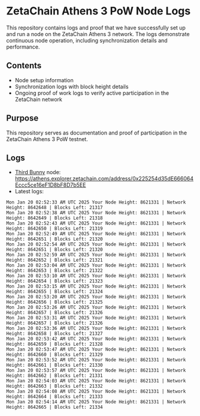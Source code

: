 # ZetaChain Athens 3 PoW Node Logs
This repository contains logs and proof that we have successfully set up and run a node on the ZetaChain Athens 3 network. The logs demonstrate continuous node operation, including synchronization details and performance.

## Contents
- Node setup information
- Synchronization logs with block height details
- Ongoing proof of work logs to verify active participation in the ZetaChain network

## Purpose
This repository serves as documentation and proof of participation in the ZetaChain Athens 3 PoW testnet.

## Logs

- [Third Bunny](https://thirdbunny.xyz/) node: https://athens.explorer.zetachain.com/address/0x225254d35dE666064Eccc5ce16eF1D8bF8D7b5EE
- Latest logs:
```
Mon Jan 20 02:52:33 AM UTC 2025 Your Node Height: 8621331 | Network Height: 8642648 | Blocks Left: 21317
Mon Jan 20 02:52:38 AM UTC 2025 Your Node Height: 8621331 | Network Height: 8642649 | Blocks Left: 21318
Mon Jan 20 02:52:43 AM UTC 2025 Your Node Height: 8621331 | Network Height: 8642650 | Blocks Left: 21319
Mon Jan 20 02:52:49 AM UTC 2025 Your Node Height: 8621331 | Network Height: 8642651 | Blocks Left: 21320
Mon Jan 20 02:52:54 AM UTC 2025 Your Node Height: 8621331 | Network Height: 8642651 | Blocks Left: 21320
Mon Jan 20 02:52:59 AM UTC 2025 Your Node Height: 8621331 | Network Height: 8642652 | Blocks Left: 21321
Mon Jan 20 02:53:04 AM UTC 2025 Your Node Height: 8621331 | Network Height: 8642653 | Blocks Left: 21322
Mon Jan 20 02:53:10 AM UTC 2025 Your Node Height: 8621331 | Network Height: 8642654 | Blocks Left: 21323
Mon Jan 20 02:53:15 AM UTC 2025 Your Node Height: 8621331 | Network Height: 8642655 | Blocks Left: 21324
Mon Jan 20 02:53:20 AM UTC 2025 Your Node Height: 8621331 | Network Height: 8642656 | Blocks Left: 21325
Mon Jan 20 02:53:26 AM UTC 2025 Your Node Height: 8621331 | Network Height: 8642657 | Blocks Left: 21326
Mon Jan 20 02:53:31 AM UTC 2025 Your Node Height: 8621331 | Network Height: 8642657 | Blocks Left: 21326
Mon Jan 20 02:53:36 AM UTC 2025 Your Node Height: 8621331 | Network Height: 8642658 | Blocks Left: 21327
Mon Jan 20 02:53:42 AM UTC 2025 Your Node Height: 8621331 | Network Height: 8642659 | Blocks Left: 21328
Mon Jan 20 02:53:47 AM UTC 2025 Your Node Height: 8621331 | Network Height: 8642660 | Blocks Left: 21329
Mon Jan 20 02:53:52 AM UTC 2025 Your Node Height: 8621331 | Network Height: 8642661 | Blocks Left: 21330
Mon Jan 20 02:53:57 AM UTC 2025 Your Node Height: 8621331 | Network Height: 8642662 | Blocks Left: 21331
Mon Jan 20 02:54:03 AM UTC 2025 Your Node Height: 8621331 | Network Height: 8642663 | Blocks Left: 21332
Mon Jan 20 02:54:08 AM UTC 2025 Your Node Height: 8621331 | Network Height: 8642664 | Blocks Left: 21333
Mon Jan 20 02:54:14 AM UTC 2025 Your Node Height: 8621331 | Network Height: 8642665 | Blocks Left: 21334
```
